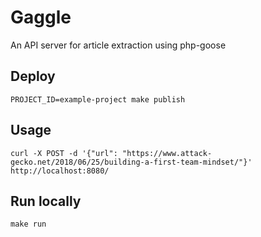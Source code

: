 # Gaggle
An API server for article extraction using php-goose


## Deploy

```
PROJECT_ID=example-project make publish
```

## Usage

```
curl -X POST -d '{"url": "https://www.attack-gecko.net/2018/06/25/building-a-first-team-mindset/"}' http://localhost:8080/
```

## Run locally

```
make run
```

